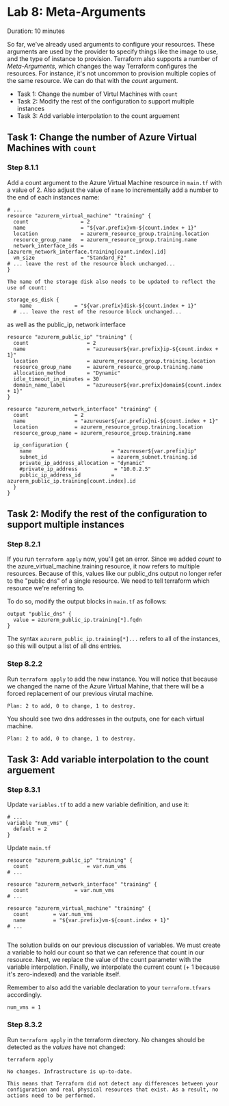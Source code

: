 # Lab 8: Meta-Arguments

Duration: 10 minutes

So far, we've already used arguments to configure your resources. These arguments are used by the provider to specify things like the image to use, and the type of instance to provision. Terraform also supports a number of _Meta-Arguments_, which changes the way Terraform configures the resources. For instance, it's not uncommon to provision multiple copies of the same resource. We can do that with the _count_ argument.

- Task 1: Change the number of Virtul Machines with `count`
- Task 2: Modify the rest of the configuration to support multiple instances
- Task 3: Add variable interpolation to the count arguement

## Task 1: Change the number of Azure Virtual Machines with `count`

### Step 8.1.1

Add a count argument to the Azure Virtual Machine resource in `main.tf` with a value of 2.  Also adjust the value of `name` to incrementally add a number to the end of each instances name: 

```hcl
# ...
resource "azurerm_virtual_machine" "training" {
  count                 = 2
  name                  = "${var.prefix}vm-${count.index + 1}"
  location              = azurerm_resource_group.training.location
  resource_group_name   = azurerm_resource_group.training.name
  network_interface_ids = [azurerm_network_interface.training[count.index].id]
  vm_size               = "Standard_F2"
# ... leave the rest of the resource block unchanged...
}

The name of the storage disk also needs to be updated to reflect the use of count: 

storage_os_disk {
    name              = "${var.prefix}disk-${count.index + 1}"
  # ... leave the rest of the resource block unchanged...
```

as well as the public_ip, network interface

```hcl
resource "azurerm_public_ip" "training" {
  count                   = 2
  name                    = "azureuser${var.prefix}ip-${count.index + 1}"
  location                = azurerm_resource_group.training.location
  resource_group_name     = azurerm_resource_group.training.name
  allocation_method       = "Dynamic"
  idle_timeout_in_minutes = 30
  domain_name_label       = "azureuser${var.prefix}domain${count.index + 1}"
}

resource "azurerm_network_interface" "training" {
  count               = 2
  name                = "azureuser${var.prefix}ni-${count.index + 1}"
  location            = azurerm_resource_group.training.location
  resource_group_name = azurerm_resource_group.training.name

  ip_configuration {
    name                          = "azureuser${var.prefix}ip"
    subnet_id                     = azurerm_subnet.training.id
    private_ip_address_allocation = "dynamic"
    #private_ip_address            = "10.0.2.5"
    public_ip_address_id          = azurerm_public_ip.training[count.index].id
  }
}

```

## Task 2: Modify the rest of the configuration to support multiple instances

### Step 8.2.1

If you run `terraform apply` now, you'll get an error. Since we added _count_ to the azure_virtual_machine.training resource, it now refers to multiple resources. Because of this, values like our public_dns output no longer refer to the "public dns" of a single resource. We need to tell terraform which resource we're referring to.

To do so, modify the output blocks in `main.tf` as follows:

```hcl
output "public_dns" {
  value = azurerm_public_ip.training[*].fqdn
}
```

The syntax `azurerm_public_ip.training[*]...` refers to all of the instances, so this will output a list of all dns entries. 

### Step 8.2.2

Run `terraform apply` to add the new instance. You will notice that because we changed the name of the Azure Virtual Mahine, that there will be a forced replacement of our previous virutal machine.

```text
Plan: 2 to add, 0 to change, 1 to destroy.
```

You should see two dns addresses in the outputs, one for each virtual machine.

```text
Plan: 2 to add, 0 to change, 1 to destroy.
```

## Task 3: Add variable interpolation to the count arguement

### Step 8.3.1

Update `variables.tf` to add a new variable definition, and use it:

```hcl
# ...
variable "num_vms" {
  default = 2
}
```
Update `main.tf`
```hcl
resource "azurerm_public_ip" "training" {
  count                   = var.num_vms
# ...

resource "azurerm_network_interface" "training" {
  count               = var.num_vms
# ...  

resource "azurerm_virtual_machine" "training" {
  count        = var.num_vms
  name         = "${var.prefix}vm-${count.index + 1}"
# ...


```

The solution builds on our previous discussion of variables. We must create a
variable to hold our count so that we can reference that count in our
resource. Next, we replace the value of the count parameter with the variable
interpolation. Finally, we interpolate the current count (+ 1 because it's
zero-indexed) and the variable itself.

Remember to also add the variable declaration to your `terraform.tfvars` accordingly.

```hcl
num_vms = 1
```

### Step 8.3.2

Run `terraform apply` in the terraform directory. No changes should be detected as the _values_ have not changed:

```shell
terraform apply
```

```text
No changes. Infrastructure is up-to-date.

This means that Terraform did not detect any differences between your
configuration and real physical resources that exist. As a result, no
actions need to be performed.
```
